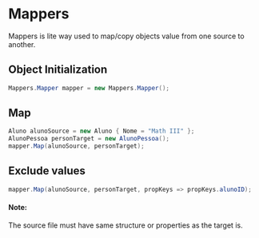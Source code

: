 # Mappers

Mappers is lite way used to map/copy objects value from one source to another.



## Object Initialization

```csharp
Mappers.Mapper mapper = new Mappers.Mapper();
```



## Map

```csharp
Aluno alunoSource = new Aluno { Nome = "Math III" };
AlunoPessoa personTarget = new AlunoPessoa();
mapper.Map(alunoSource, personTarget); 
```



## Exclude values

```csharp
mapper.Map(alunoSource, personTarget, propKeys => propKeys.alunoID);
```



#### Note:

The source file must have same structure or properties as the target is. 